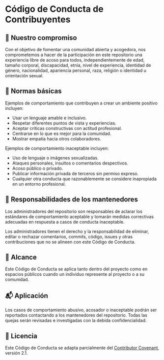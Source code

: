 # Código de Conducta de Contribuyentes

## 📌 Nuestro compromiso
Con el objetivo de fomentar una comunidad abierta y acogedora, nos comprometemos a hacer de la participación en este repositorio una experiencia libre de acoso para todos, independientemente de edad, tamaño corporal, discapacidad, etnia, nivel de experiencia, identidad de género, nacionalidad, apariencia personal, raza, religión o identidad u orientación sexual.

## 🤝 Normas básicas
Ejemplos de comportamiento que contribuyen a crear un ambiente positivo incluyen:
- Usar un lenguaje amable e inclusivo.
- Respetar diferentes puntos de vista y experiencias.
- Aceptar críticas constructivas con actitud profesional.
- Centrarse en lo que es mejor para la comunidad.
- Mostrar empatía hacia otros colaboradores.

Ejemplos de comportamiento inaceptable incluyen:
- Uso de lenguaje o imágenes sexualizadas.
- Ataques personales, insultos o comentarios despectivos.
- Acoso público o privado.
- Publicar información privada de terceros sin permiso expreso.
- Cualquier otra conducta que razonablemente se considere inapropiada en un entorno profesional.

## 🚀 Responsabilidades de los mantenedores
Los administradores del repositorio son responsables de aclarar los estándares de comportamiento aceptable y tomarán medidas correctivas adecuadas en respuesta a casos de conducta inaceptable.

Los administradores tienen el derecho y la responsabilidad de eliminar, editar o rechazar comentarios, commits, código, issues y otras contribuciones que no se alineen con este Código de Conducta.

## 📢 Alcance
Este Código de Conducta se aplica tanto dentro del proyecto como en espacios públicos cuando un individuo represente al proyecto o a su comunidad.

## 📬 Aplicación
Los casos de comportamiento abusivo, acosador o inaceptable podrán ser reportados contactando a los mantenedores del repositorio. Todas las quejas serán revisadas e investigadas con la debida confidencialidad.

## 📄 Licencia
Este Código de Conducta se adapta parcialmente del [Contributor Covenant](https://www.contributor-covenant.org), versión 2.1.
